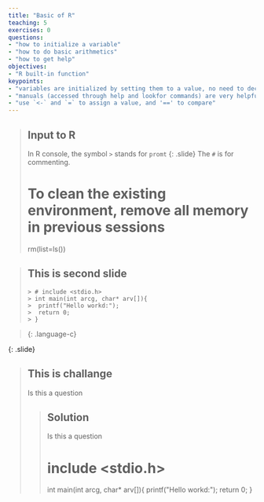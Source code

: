 ```yaml
---
title: "Basic of R"
teaching: 5
exercises: 0
questions:
- "how to initialize a variable"
- "how to do basic arithmetics"
- "how to get help"
objectives:
- "R built-in function"
keypoints:
- "variables are initialized by setting them to a value, no need to declare variables"
- "manuals (accessed through help and lookfor commands) are very helpful"
- "use `<-` and `=` to assign a value, and '==' to compare"
---
```



> ## Input to R
> In R console, the symbol `>` stands for `promt`
{: .slide}
The `#` is for commenting.
> # To clean the existing environment, remove all memory in previous sessions
> rm(list=ls())

> ## This is second slide
>
> ~~~
> > # include <stdio.h>
> > int main(int arcg, char* arv[]){
> >  printf("Hello workd:");
> >  return 0;
> > }
> ~~~

> {: .language-c}
>
{: .slide}

> ## This is challange
> Is this a question
>
> > ## Solution
> > Is this a question
> > # include <stdio.h>
> > int main(int arcg, char* arv[]){
> >  printf("Hello workd:");
> >  return 0;
> > }


